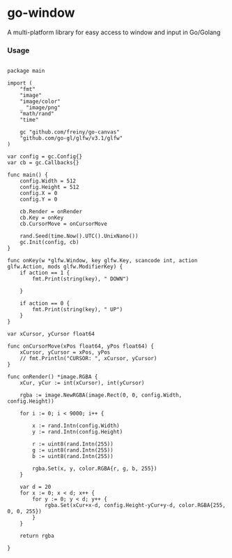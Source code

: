 # go-window

A multi-platform library for easy access to window and input in Go/Golang

### Usage

<pre><code>
package main

import (
	"fmt"
	"image"
	"image/color"
	_ "image/png"
	"math/rand"
	"time"

	gc "github.com/freiny/go-canvas"
	"github.com/go-gl/glfw/v3.1/glfw"
)

var config = gc.Config{}
var cb = gc.Callbacks{}

func main() {
	config.Width = 512
	config.Height = 512
	config.X = 0
	config.Y = 0

	cb.Render = onRender
	cb.Key = onKey
	cb.CursorMove = onCursorMove

	rand.Seed(time.Now().UTC().UnixNano())
	gc.Init(config, cb)
}

func onKey(w *glfw.Window, key glfw.Key, scancode int, action glfw.Action, mods glfw.ModifierKey) {
	if action == 1 {
		fmt.Print(string(key), " DOWN")

	}

	if action == 0 {
		fmt.Print(string(key), " UP")
	}
}

var xCursor, yCursor float64

func onCursorMove(xPos float64, yPos float64) {
	xCursor, yCursor = xPos, yPos
	// fmt.Println("CURSOR: ", xCursor, yCursor)
}

func onRender() *image.RGBA {
	xCur, yCur := int(xCursor), int(yCursor)

	rgba := image.NewRGBA(image.Rect(0, 0, config.Width, config.Height))

	for i := 0; i < 9000; i++ {

		x := rand.Intn(config.Width)
		y := rand.Intn(config.Height)

		r := uint8(rand.Intn(255))
		g := uint8(rand.Intn(255))
		b := uint8(rand.Intn(255))

		rgba.Set(x, y, color.RGBA{r, g, b, 255})
	}

	var d = 20
	for x := 0; x < d; x++ {
		for y := 0; y < d; y++ {
			rgba.Set(xCur+x-d, config.Height-yCur+y-d, color.RGBA{255, 0, 0, 255})
		}
	}

	return rgba

}
</code></pre>
